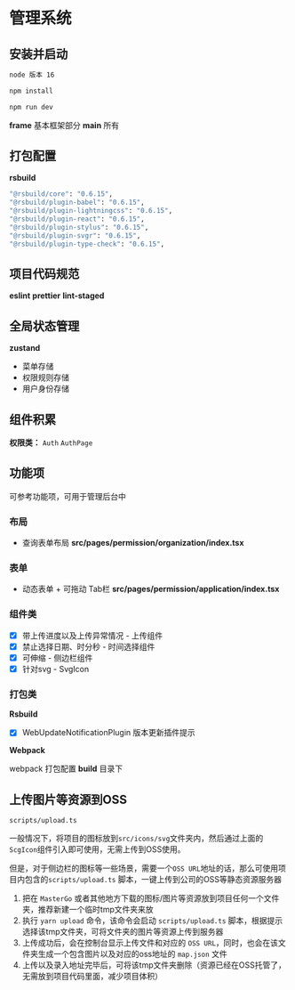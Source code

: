 # 管理系统

## 安装并启动

```bash
node 版本 16

npm install

npm run dev
```

**frame** 基本框架部分
**main** 所有

## 打包配置

**rsbuild**

```bash
"@rsbuild/core": "0.6.15",
"@rsbuild/plugin-babel": "0.6.15",
"@rsbuild/plugin-lightningcss": "0.6.15",
"@rsbuild/plugin-react": "0.6.15",
"@rsbuild/plugin-stylus": "0.6.15",
"@rsbuild/plugin-svgr": "0.6.15",
"@rsbuild/plugin-type-check": "0.6.15",
```

## 项目代码规范

**eslint**  **prettier** **lint-staged**


## 全局状态管理

**zustand**

- 菜单存储
- 权限规则存储
- 用户身份存储


## 组件积累

**权限类：**  `Auth`  `AuthPage`


## 功能项

可参考功能项，可用于管理后台中

### 布局

- 查询表单布局 **src/pages/permission/organization/index.tsx**

### 表单

- 动态表单 + 可拖动 Tab栏 **src/pages/permission/application/index.tsx**

### 组件类

- [x] 带上传进度以及上传异常情况 - 上传组件
- [x] 禁止选择日期、时分秒 - 时间选择组件
- [x] 可伸缩 - 侧边栏组件
- [x] 针对svg - SvgIcon

### 打包类

**Rsbuild**

- [x] WebUpdateNotificationPlugin 版本更新插件提示


**Webpack**

webpack 打包配置 **build** 目录下


## 上传图片等资源到OSS

`scripts/upload.ts`

一般情况下，将项目的图标放到`src/icons/svg`文件夹内，然后通过上面的`ScgIcon`组件引入即可使用，无需上传到OSS使用。

但是，对于侧边栏的图标等一些场景，需要一个`OSS URL`地址的话，那么可使用项目内包含的`scripts/upload.ts` 脚本，一键上传到公司的OSS等静态资源服务器

1. 把在 `MasterGo` 或者其他地方下载的图标/图片等资源放到项目任何一个文件夹，推荐新建一个临时tmp文件夹来放
2. 执行 `yarn upload` 命令，该命令会启动 `scripts/upload.ts` 脚本，根据提示选择该tmp文件夹，可将文件夹的图片等资源上传到服务器
3. 上传成功后，会在控制台显示上传文件和对应的 `OSS URL`，同时，也会在该文件夹生成一个包含图片以及对应的oss地址的 `map.json` 文件
4. 上传以及录入地址完毕后，可将该tmp文件夹删除（资源已经在OSS托管了，无需放到项目代码里面，减少项目体积）




